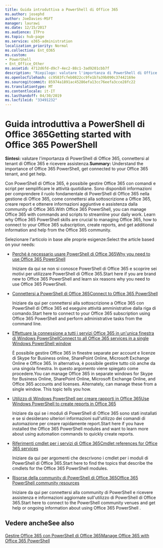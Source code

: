 ```yaml
---
title: Guida introduttiva a PowerShell di Office 365
ms.author: josephd
author: JoeDavies-MSFT
manager: laurawi
ms.date: 12/15/2017
ms.audience: ITPro
ms.topic: hub-page
ms.service: o365-administration
localization_priority: Normal
ms.collection: Ent_O365
ms.custom:
- PowerShell
- Ent_Office_Other
ms.assetid: 4712d6fd-d9c7-4ec2-88c1-3ad9201cbb7f
description: "Riepilogo: valutare l'importanza di PowerShell di Office 365, connettersi al tenant di Office 365 e ricevere assistenza."
ms.openlocfilehash: cc9583fcfeb0822cc9fe1b7a39b090c37442169e
ms.sourcegitcommit: 85974a1891ac45286efa13cc76eefa3cce28fc22
ms.translationtype: MT
ms.contentlocale: it-IT
ms.lasthandoff: 04/30/2019
ms.locfileid: "33491232"
---
```

# <a name="getting-started-with-office-365-powershell"></a><span data-ttu-id="49ed2-103">Guida introduttiva a PowerShell di Office 365</span><span class="sxs-lookup"><span data-stu-id="49ed2-103">Getting started with Office 365 PowerShell</span></span>

 <span data-ttu-id="49ed2-104">**Sintesi:** valutare l'importanza di PowerShell di Office 365, connettersi al tenant di Office 365 e ricevere assistenza.</span><span class="sxs-lookup"><span data-stu-id="49ed2-104">**Summary:** Understand the importance of Office 365 PowerShell, get connected to your Office 365 tenant, and get help.</span></span>
  
<span data-ttu-id="49ed2-p101">Con PowerShell di Office 365, è possibile gestire Office 365 con comandi e script per semplificare le attività quotidiane. Sono disponibili informazioni per comprendere il ruolo fondamentale di PowerShell di Office 365 nella gestione di Office 365, come connettersi alla sottoscrizione a Office 365, creare report e ottenere informazioni aggiuntive e assistenza dalla community di Office 365.</span><span class="sxs-lookup"><span data-stu-id="49ed2-p101">With Office 365 PowerShell, you can manage Office 365 with commands and scripts to streamline your daily work. Learn why Office 365 PowerShell skills are crucial to managing Office 365, how to connect to your Office 365 subscription, create reports, and get additional information and help from the Office 365 community.</span></span>
  
<span data-ttu-id="49ed2-107">Selezionare l'articolo in base alle proprie esigenze:</span><span class="sxs-lookup"><span data-stu-id="49ed2-107">Select the article based on your needs:</span></span>
  
- [<span data-ttu-id="49ed2-108">Perché è necessario usare PowerShell di Office 365</span><span class="sxs-lookup"><span data-stu-id="49ed2-108">Why you need to use Office 365 PowerShell</span></span>](why-you-need-to-use-office-365-powershell.md)
    
    <span data-ttu-id="49ed2-109">Iniziare da qui se non si conosce PowerShell di Office 365 e scoprire sei motivi per utilizzare PowerShell di Office 365.</span><span class="sxs-lookup"><span data-stu-id="49ed2-109">Start here if you are brand new to Office 365 PowerShell and learn six reasons why you need to use Office 365 PowerShell.</span></span> 
    
- [<span data-ttu-id="49ed2-110">Connettersi a PowerShell di Office 365</span><span class="sxs-lookup"><span data-stu-id="49ed2-110">Connect to Office 365 PowerShell</span></span>](connect-to-office-365-powershell.md)
    
    <span data-ttu-id="49ed2-111">Iniziare da qui per connettersi alla sottoscrizione a Office 365 con PowerShell di Office 365 ed eseguire attività amministrative dalla riga di comando.</span><span class="sxs-lookup"><span data-stu-id="49ed2-111">Start here to connect to your Office 365 subscription using Office 365 PowerShell and perform administrative tasks from the command line.</span></span>
    
- [<span data-ttu-id="49ed2-112">Effettuare la connessione a tutti i servizi Office 365 in un'unica finestra di Windows PowerShell</span><span class="sxs-lookup"><span data-stu-id="49ed2-112">Connect to all Office 365 services in a single Windows PowerShell window</span></span>](connect-to-all-office-365-services-in-a-single-windows-powershell-window.md)
    
    <span data-ttu-id="49ed2-p102">È possibile gestire Office 365 in finestre separate per account e licenze di Skype for Business online, SharePoint Online, Microsoft Exchange Online e Office 365. In alternativa, è possibile gestire tutto ciò anche da una singola finestra. In questo argomento viene spiegato come procedere.</span><span class="sxs-lookup"><span data-stu-id="49ed2-p102">You can manage Office 365 in separate windows for Skype for Business Online, SharePoint Online, Microsoft Exchange Online, and Office 365 accounts and licenses. Alternately, can manage these from a single window. This topic tells you how.</span></span>
    
- [<span data-ttu-id="49ed2-116">Utilizzo di Windows PowerShell per creare rapporti in Office 365</span><span class="sxs-lookup"><span data-stu-id="49ed2-116">Use Windows PowerShell to create reports in Office 365</span></span>](use-windows-powershell-to-create-reports-in-office-365.md)
    
    <span data-ttu-id="49ed2-117">Iniziare da qui se i moduli di PowerShell di Office 365 sono stati installati e se si desiderano ulteriori informazioni sull'utilizzo dei comandi di automazione per creare rapidamente report.</span><span class="sxs-lookup"><span data-stu-id="49ed2-117">Start here if you have installed the Office 365 PowerShell modules and want to learn more about using automation commands to quickly create reports.</span></span> 
    
- [<span data-ttu-id="49ed2-118">Riferimenti cmdlet per i servizi di Office 365</span><span class="sxs-lookup"><span data-stu-id="49ed2-118">Cmdlet references for Office 365 services</span></span>](cmdlet-references-for-office-365-services.md)
    
    <span data-ttu-id="49ed2-119">Iniziare da qui per argomenti che descrivono i cmdlet per i moduli di PowerShell di Office 365.</span><span class="sxs-lookup"><span data-stu-id="49ed2-119">Start here to find the topics that describe the cmdlets for the Office 365 PowerShell modules.</span></span>
    
- [<span data-ttu-id="49ed2-120">Risorse della community di PowerShell di Office 365</span><span class="sxs-lookup"><span data-stu-id="49ed2-120">Office 365 PowerShell community resources</span></span>](office-365-powershell-community-resources.md)
    
    <span data-ttu-id="49ed2-121">Iniziare da qui per connettersi alla community di PowerShell e ricevere assistenza e informazioni aggiornate sull'utilizzo di PowerShell di Office 365.</span><span class="sxs-lookup"><span data-stu-id="49ed2-121">Start here to connect to the PowerShell community venues and get help or ongoing information about using Office 365 PowerShell .</span></span>
    
## <a name="see-also"></a><span data-ttu-id="49ed2-122">Vedere anche</span><span class="sxs-lookup"><span data-stu-id="49ed2-122">See also</span></span>

#### 

[<span data-ttu-id="49ed2-123">Gestire Office 365 con PowerShell di Office 365</span><span class="sxs-lookup"><span data-stu-id="49ed2-123">Manage Office 365 with Office 365 PowerShell</span></span>](manage-office-365-with-office-365-powershell.md)

